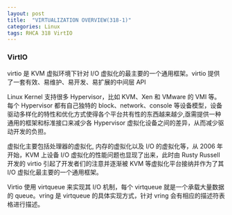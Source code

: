 ```yaml
---
layout: post
title:  "VIRTUALIZATION OVERVIEW(318-1)"
categories: Linux
tags: RHCA 318 VirtIO
---
```


### VirtIO

virtio 是 KVM 虚拟环境下针对 I/O 虚拟化的最主要的一个通用框架。virtio 提供了一套有效、易维护、易开发、易扩展的中间层 API

Linux Kernel 支持很多 Hypervisor，比如 KVM、Xen 和 VMware 的 VMI 等。每个 Hypervisor 都有自己独特的 block、network、console 等设备模型，设备驱动多样化的特性和优化方式使得各个平台共有性的东西越来越少,亟需提供一种通用的框架和标准接口来减少各 Hypervisor 虚拟化设备之间的差异，从而减少驱动开发的负担。

虚拟化主要包括处理器的虚拟化, 内存的虚拟化以及 I/O 的虚拟化等，从 2006 年开始，KVM 上设备 I/O 虚拟化的性能问题也显现了出来，此时由 Rusty Russell 开发的 virtio 引起了开发者们的注意并逐渐被 KVM 等虚拟化平台接纳并作为了其 I/O 虚拟化最主要的一个通用框架。

Virtio 使用 virtqueue 来实现其 I/O 机制，每个 virtqueue 就是一个承载大量数据的 queue。vring 是 virtqueue 的具体实现方式，针对 vring 会有相应的描述符表格进行描述。

